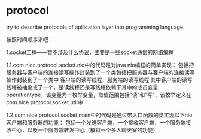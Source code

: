 # protocol
try to describe protocols of apllication layer into programming language

按照时间顺序来吧：

1.socket工程——暂不涉及什么协议，主要是一些socket通信的网络编程

1.1.com.nice.protocol.socket.nio中的代码是对java nio编程的简单实现：
包括把服务器与客户端的连接读写操作封装到了一个类包括把服务器与客户端的连接读写操作封装到了一个类中
客户端的读写线程，服务端的读写线程
其中客户端的读写线程被抽象成了一个，是读线程还是写线程依赖于其中的成员变量operationtype，该变量为一枚举变量，取值范围包括”读“和”写“，该枚举定义在com.nice.protocol.socket.util中

1.2.com.nice.protocol.socket.main中的代码是通过带入口函数的类实现以下nio客户端和服务器的功能：
包括一个发送客户端，一个接收客户端，一个服务端接收中心，以及一个服务端转发中心（模拟一个多人聊天室的功能）
